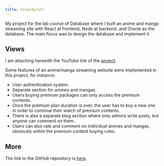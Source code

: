 ```yaml
---
title: Crunchyroll
---
```


My project for the lab course of Database where I built an anime and manga streaming site with React at frontend, Node at backend, and Oracle as the database. The main
focus was to design the database and implement it.

<!--more-->

## Views

I am attaching herewith the YouTube link of the [project](https://www.youtube.com/watch?v=pB9KNY6kMsU).

Some features of an anime/manga streaming website were implemented in this project, for instance:
 - User authentication system.
 - Separate section for animes and mangas.
 - Users buying premium packages can only access the premium contents.
 - Once the premium plan duration is over, the user has to buy a new one in order to continue their watch of premium contents.
 - There is also a separate blog section where only admins write posts, but anyone can comment on them.
 - Users can also rate and comment on individual animes and mangas, obviously within the premium content buying rules.

## More

The link to the GitHub repository is [here](https://github.com/Abdus-Samee/CSE-216-Crunchyroll).
